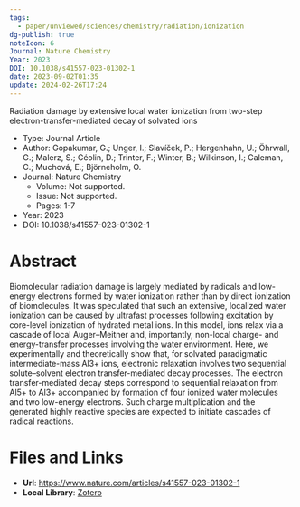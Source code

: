 ```yaml
---
tags:
  - paper/unviewed/sciences/chemistry/radiation/ionization
dg-publish: true
noteIcon: 6
Journal: Nature Chemistry
Year: 2023
DOI: 10.1038/s41557-023-01302-1
date: 2023-09-02T01:35
update: 2024-02-26T17:24
---
```


Radiation damage by extensive local water ionization from two-step electron-transfer-mediated decay of solvated ions

- Type: Journal Article
- Author: Gopakumar, G.; Unger, I.; Slavíček, P.; Hergenhahn, U.; Öhrwall, G.; Malerz, S.; Céolin, D.; Trinter, F.; Winter, B.; Wilkinson, I.; Caleman, C.; Muchová, E.; Björneholm, O.
- Journal: Nature Chemistry
    - Volume: Not supported.
    - Issue: Not supported.
    - Pages: 1-7
- Year: 2023
- DOI: 10.1038/s41557-023-01302-1

# Abstract
Biomolecular radiation damage is largely mediated by radicals and low-energy electrons formed by water ionization rather than by direct ionization of biomolecules. It was speculated that such an extensive, localized water ionization can be caused by ultrafast processes following excitation by core-level ionization of hydrated metal ions. In this model, ions relax via a cascade of local Auger–Meitner and, importantly, non-local charge- and energy-transfer processes involving the water environment. Here, we experimentally and theoretically show that, for solvated paradigmatic intermediate-mass Al3+ ions, electronic relaxation involves two sequential solute–solvent electron transfer-mediated decay processes. The electron transfer-mediated decay steps correspond to sequential relaxation from Al5+ to Al3+ accompanied by formation of four ionized water molecules and two low-energy electrons. Such charge multiplication and the generated highly reactive species are expected to initiate cascades of radical reactions.

# Files and Links
- **Url**: https://www.nature.com/articles/s41557-023-01302-1
- **Local Library**: [Zotero](zotero://select/library/items/6K2L2PT5)